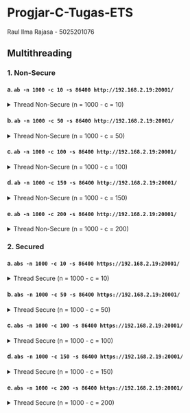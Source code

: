 # Progjar-C-Tugas-ETS
Raul Ilma Rajasa - 5025201076
## Multithreading
### 1. Non-Secure
#### a. ```ab -n 1000 -c 10 -s 86400 http://192.168.2.19:20001/```
<details>
  <summary>
      Thread Non-Secure (n = 1000 - c = 10)
  </summary>
This is ApacheBench, Version 2.3 <$Revision: 1879490 $>
Copyright 1996 Adam Twiss, Zeus Technology Ltd, http://www.zeustech.net/
Licensed to The Apache Software Foundation, http://www.apache.org/

Benchmarking 192.168.2.19 (be patient)
Completed 100 requests
Completed 200 requests
Completed 300 requests
Completed 400 requests
Completed 500 requests
Completed 600 requests
Completed 700 requests
Completed 800 requests
Completed 900 requests
Completed 1000 requests
Finished 1000 requests


Server Software:        myserver/1.0
Server Hostname:        192.168.2.19
Server Port:            20001

Document Path:          /
Document Length:        35 bytes

Concurrency Level:      10
Time taken for tests:   234.082 seconds
Complete requests:      1000
Failed requests:        0
Total transferred:      147000 bytes
HTML transferred:       35000 bytes
Requests per second:    4.27 [#/sec] (mean)
Time per request:       2340.821 [ms] (mean)
Time per request:       234.082 [ms] (mean, across all concurrent requests)
Transfer rate:          0.61 [Kbytes/sec] received

Connection Times (ms)
              min  mean[+/-sd] median   max
Connect:        0    1   0.4      1       1
Processing:     9 2210 3462.3   1574   35608
Waiting:        3 2179 3453.5   1556   35578
Total:         10 2211 3462.3   1575   35608

Percentage of the requests served within a certain time (ms)
  50%   1575
  66%   2232
  75%   2674
  80%   2977
  90%   3963
  95%   5130
  98%   9658
  99%  17420
 100%  35608 (longest request)
</details>

#### b. ```ab -n 1000 -c 50 -s 86400 http://192.168.2.19:20001/```
<details>
  <summary>
      Thread Non-Secure (n = 1000 - c = 50)
  </summary>
This is ApacheBench, Version 2.3 <$Revision: 1879490 $>
Copyright 1996 Adam Twiss, Zeus Technology Ltd, http://www.zeustech.net/
Licensed to The Apache Software Foundation, http://www.apache.org/

Benchmarking 192.168.2.19 (be patient)
Completed 100 requests
Completed 200 requests
Completed 300 requests
Completed 400 requests
Completed 500 requests
Completed 600 requests
Completed 700 requests
Completed 800 requests
Completed 900 requests
Completed 1000 requests
Finished 1000 requests


Server Software:        myserver/1.0
Server Hostname:        192.168.2.19
Server Port:            20001

Document Path:          /
Document Length:        35 bytes

Concurrency Level:      50
Time taken for tests:   555.743 seconds
Complete requests:      1000
Failed requests:        89
   (Connect: 0, Receive: 0, Length: 89, Exceptions: 0)
Total transferred:      133917 bytes
HTML transferred:       31885 bytes
Requests per second:    1.80 [#/sec] (mean)
Time per request:       27787.132 [ms] (mean)
Time per request:       555.743 [ms] (mean, across all concurrent requests)
Transfer rate:          0.24 [Kbytes/sec] received

Connection Times (ms)
              min  mean[+/-sd] median   max
Connect:        0    1   0.4      1       1
Processing:  1346 25146 47433.9   6163  257282
Waiting:        0 11001 16290.7   5201   96017
Total:       1347 25147 47433.9   6163  257283

Percentage of the requests served within a certain time (ms)
  50%   6163
  66%   9921
  75%  18424
  80%  21940
  90%  69797
  95%  131707
  98%  257256
  99%  257268
 100%  257283 (longest request)
</details>

#### c. ```ab -n 1000 -c 100 -s 86400 http://192.168.2.19:20001/```
<details>
  <summary>
      Thread Non-Secure (n = 1000 - c = 100)
  </summary>
This is ApacheBench, Version 2.3 <$Revision: 1879490 $>
Copyright 1996 Adam Twiss, Zeus Technology Ltd, http://www.zeustech.net/
Licensed to The Apache Software Foundation, http://www.apache.org/

Benchmarking 192.168.2.19 (be patient)
Completed 100 requests
Completed 200 requests
Completed 300 requests
Completed 400 requests
Completed 500 requests
Completed 600 requests
Completed 700 requests
Completed 800 requests
Completed 900 requests
Completed 1000 requests
Finished 1000 requests


Server Software:        myserver/1.0
Server Hostname:        192.168.2.19
Server Port:            20001

Document Path:          /
Document Length:        35 bytes

Concurrency Level:      100
Time taken for tests:   618.782 seconds
Complete requests:      1000
Failed requests:        312
   (Connect: 0, Receive: 0, Length: 312, Exceptions: 0)
Total transferred:      101136 bytes
HTML transferred:       24080 bytes
Requests per second:    1.62 [#/sec] (mean)
Time per request:       61878.232 [ms] (mean)
Time per request:       618.782 [ms] (mean, across all concurrent requests)
Transfer rate:          0.16 [Kbytes/sec] received

Connection Times (ms)
              min  mean[+/-sd] median   max
Connect:        0    1   0.5      1       2
Processing:  1309 55453 58130.2  21785  240656
Waiting:        0 13485 20205.9   6578  183301
Total:       1310 55454 58130.2  21785  240656

Percentage of the requests served within a certain time (ms)
  50%  21785
  66%  72260
  75%  115786
  80%  131011
  90%  133111
  95%  133126
  98%  179201
  99%  240639
 100%  240656 (longest request)
</details>

#### d. ```ab -n 1000 -c 150 -s 86400 http://192.168.2.19:20001/```
<details>
  <summary>
      Thread Non-Secure (n = 1000 - c = 150)
  </summary>
This is ApacheBench, Version 2.3 <$Revision: 1879490 $>
Copyright 1996 Adam Twiss, Zeus Technology Ltd, http://www.zeustech.net/
Licensed to The Apache Software Foundation, http://www.apache.org/

Benchmarking 192.168.2.19 (be patient)
Completed 100 requests
Completed 200 requests
Completed 300 requests
Completed 400 requests
Completed 500 requests
Completed 600 requests
Completed 700 requests
Completed 800 requests
Completed 900 requests
Completed 1000 requests
Finished 1000 requests


Server Software:        myserver/1.0
Server Hostname:        192.168.2.19
Server Port:            20001

Document Path:          /
Document Length:        35 bytes

Concurrency Level:      150
Time taken for tests:   601.931 seconds
Complete requests:      1000
Failed requests:        485
   (Connect: 0, Receive: 0, Length: 485, Exceptions: 0)
Total transferred:      75705 bytes
HTML transferred:       18025 bytes
Requests per second:    1.66 [#/sec] (mean)
Time per request:       90289.580 [ms] (mean)
Time per request:       601.931 [ms] (mean, across all concurrent requests)
Transfer rate:          0.12 [Kbytes/sec] received

Connection Times (ms)
              min  mean[+/-sd] median   max
Connect:        0    0   0.5      1       2
Processing:  2381 76410 58348.1  78987  228967
Waiting:        0 12304 22143.2   4486  125220
Total:       2381 76410 58348.0  78987  228967
ERROR: The median and mean for the initial connection time are more than twice the standard
       deviation apart. These results are NOT reliable.

Percentage of the requests served within a certain time (ms)
  50%  78987
  66%  130091
  75%  132590
  80%  133098
  90%  133125
  95%  143314
  98%  143368
  99%  179201
 100%  228967 (longest request)
</details>

#### e. ```ab -n 1000 -c 200 -s 86400 http://192.168.2.19:20001/```
<details>
  <summary>
      Thread Non-Secure (n = 1000 - c = 200)
  </summary>
This is ApacheBench, Version 2.3 <$Revision: 1879490 $>
Copyright 1996 Adam Twiss, Zeus Technology Ltd, http://www.zeustech.net/
Licensed to The Apache Software Foundation, http://www.apache.org/

Benchmarking 192.168.2.19 (be patient)
Completed 100 requests
Completed 200 requests
Completed 300 requests
Completed 400 requests
Completed 500 requests
Completed 600 requests
Completed 700 requests
Completed 800 requests
Completed 900 requests
Completed 1000 requests
Finished 1000 requests


Server Software:        myserver/1.0
Server Hostname:        192.168.2.19
Server Port:            20001

Document Path:          /
Document Length:        35 bytes

Concurrency Level:      200
Time taken for tests:   382.448 seconds
Complete requests:      1000
Failed requests:        342
   (Connect: 0, Receive: 0, Length: 342, Exceptions: 0)
Total transferred:      96726 bytes
HTML transferred:       23030 bytes
Requests per second:    2.61 [#/sec] (mean)
Time per request:       76489.550 [ms] (mean)
Time per request:       382.448 [ms] (mean, across all concurrent requests)
Transfer rate:          0.25 [Kbytes/sec] received

Connection Times (ms)
              min  mean[+/-sd] median   max
Connect:        0    0   0.4      1       1
Processing:  1218 55720 56369.5  20281  179168
Waiting:        0 11587 20044.8   3609  122976
Total:       1219 55720 56369.4  20282  179169
ERROR: The median and mean for the initial connection time are more than twice the standard
       deviation apart. These results are NOT reliable.

Percentage of the requests served within a certain time (ms)
  50%  20282
  66%  112644
  75%  120127
  80%  130441
  90%  131332
  95%  133084
  98%  145766
  99%  179149
 100%  179169 (longest request)
 </details>

### 2. Secured
#### a. ```abs -n 1000 -c 10 -s 86400 https://192.168.2.19:20001/```
<details>
  <summary>
      Thread Secure (n = 1000 - c = 10)
  </summary>
This is ApacheBench, Version 2.3 <$Revision: 1879490 $>
Copyright 1996 Adam Twiss, Zeus Technology Ltd, http://www.zeustech.net/
Licensed to The Apache Software Foundation, http://www.apache.org/

Benchmarking 192.168.2.19 (be patient)
Completed 100 requests
Completed 200 requests
Completed 300 requests
Completed 400 requests
Completed 500 requests
SSL handshake failed (5).
Completed 600 requests
Completed 700 requests
Completed 800 requests
SSL handshake failed (5).
Completed 900 requests
Completed 1000 requests
Finished 1000 requests


Server Software:        myserver/1.0
Server Hostname:        192.168.2.19
Server Port:            20001
SSL/TLS Protocol:       TLSv1.2,ECDHE-RSA-AES256-GCM-SHA384,2048,256
Server Temp Key:        X25519 253 bits

Document Path:          /
Document Length:        35 bytes

Concurrency Level:      10
Time taken for tests:   404.864 seconds
Complete requests:      1000
Failed requests:        2
   (Connect: 0, Receive: 0, Length: 2, Exceptions: 0)
Total transferred:      146706 bytes
HTML transferred:       34930 bytes
Requests per second:    2.47 [#/sec] (mean)
Time per request:       4048.636 [ms] (mean)
Time per request:       404.864 [ms] (mean, across all concurrent requests)
Transfer rate:          0.35 [Kbytes/sec] received

Connection Times (ms)
              min  mean[+/-sd] median   max
Connect:        0 2460 6119.3   1181   66398
Processing:     6 1398 5942.4   1037  133521
Waiting:        2 1093 724.8    994    3408
Total:         15 3858 8556.4   2445  133521

Percentage of the requests served within a certain time (ms)
  50%   2445
  66%   3347
  75%   3835
  80%   4280
  90%   5983
  95%   9541
  98%  18543
  99%  35491
 100%  133521 (longest request)
 </details>

#### b. ```abs -n 1000 -c 50 -s 86400 https://192.168.2.19:20001/```
<details>
  <summary>
      Thread Secure (n = 1000 - c = 50)
  </summary>
This is ApacheBench, Version 2.3 <$Revision: 1879490 $>
Copyright 1996 Adam Twiss, Zeus Technology Ltd, http://www.zeustech.net/
Licensed to The Apache Software Foundation, http://www.apache.org/

Benchmarking 192.168.2.19 (be patient)
Completed 100 requests
SSL handshake failed (5).
SSL handshake failed (5).
SSL handshake failed (5).
SSL handshake failed (5).
SSL handshake failed (5).
SSL handshake failed (5).
SSL handshake failed (5).
SSL handshake failed (5).
SSL handshake failed (5).
SSL handshake failed (5).
Completed 200 requests
SSL handshake failed (5).
SSL handshake failed (5).
SSL handshake failed (5).
SSL handshake failed (5).
SSL handshake failed (5).
SSL handshake failed (5).
SSL handshake failed (5).
SSL handshake failed (5).
SSL handshake failed (5).
SSL handshake failed (5).
SSL handshake failed (5).
SSL handshake failed (5).
SSL handshake failed (5).
SSL handshake failed (5).
SSL handshake failed (5).
SSL handshake failed (5).
SSL handshake failed (5).
Completed 300 requests
SSL handshake failed (5).
SSL handshake failed (5).
SSL handshake failed (5).
SSL handshake failed (5).
SSL handshake failed (5).
SSL handshake failed (5).
SSL handshake failed (5).
SSL handshake failed (5).
SSL handshake failed (5).
SSL handshake failed (5).
SSL handshake failed (5).
SSL handshake failed (5).
SSL handshake failed (5).
SSL handshake failed (5).
SSL handshake failed (5).
SSL handshake failed (5).
SSL handshake failed (5).
SSL handshake failed (5).
SSL handshake failed (5).
SSL handshake failed (5).
SSL handshake failed (5).
SSL handshake failed (5).
SSL handshake failed (5).
SSL handshake failed (5).
Completed 400 requests
SSL handshake failed (5).
SSL handshake failed (5).
SSL handshake failed (5).
SSL handshake failed (5).
SSL handshake failed (5).
SSL handshake failed (5).
SSL handshake failed (5).
SSL handshake failed (5).
SSL handshake failed (5).
SSL handshake failed (5).
SSL handshake failed (5).
SSL handshake failed (5).
SSL handshake failed (5).
SSL handshake failed (5).
SSL handshake failed (5).
Completed 500 requests
SSL handshake failed (5).
SSL handshake failed (5).
SSL handshake failed (5).
SSL handshake failed (5).
SSL handshake failed (5).
SSL handshake failed (5).
SSL handshake failed (5).
SSL handshake failed (5).
SSL handshake failed (5).
SSL handshake failed (5).
SSL handshake failed (5).
SSL handshake failed (5).
SSL handshake failed (5).
SSL handshake failed (5).
SSL handshake failed (5).
SSL handshake failed (5).
SSL handshake failed (5).
SSL handshake failed (5).
SSL handshake failed (5).
Completed 600 requests
SSL handshake failed (5).
SSL handshake failed (5).
SSL handshake failed (5).
SSL handshake failed (5).
SSL handshake failed (5).
SSL handshake failed (5).
SSL handshake failed (5).
SSL handshake failed (5).
SSL handshake failed (5).
SSL handshake failed (5).
SSL handshake failed (5).
SSL handshake failed (5).
SSL handshake failed (5).
SSL handshake failed (5).
SSL handshake failed (5).
SSL handshake failed (5).
SSL handshake failed (5).
SSL handshake failed (5).
SSL handshake failed (5).
SSL handshake failed (5).
SSL handshake failed (5).
SSL handshake failed (5).
Completed 700 requests
SSL handshake failed (5).
SSL handshake failed (5).
SSL handshake failed (5).
SSL handshake failed (5).
SSL handshake failed (5).
SSL handshake failed (5).
SSL handshake failed (5).
SSL handshake failed (5).
SSL handshake failed (5).
SSL handshake failed (5).
SSL handshake failed (5).
SSL handshake failed (5).
SSL handshake failed (5).
SSL handshake failed (5).
SSL handshake failed (5).
SSL handshake failed (5).
SSL handshake failed (5).
SSL handshake failed (5).
SSL handshake failed (5).
SSL handshake failed (5).
SSL handshake failed (5).
SSL handshake failed (5).
SSL handshake failed (5).
SSL handshake failed (5).
Completed 800 requests
SSL handshake failed (5).
SSL handshake failed (5).
SSL handshake failed (5).
SSL handshake failed (5).
SSL handshake failed (5).
SSL handshake failed (5).
SSL handshake failed (5).
SSL handshake failed (5).
SSL handshake failed (5).
SSL handshake failed (5).
SSL handshake failed (5).
SSL handshake failed (5).
SSL handshake failed (5).
SSL handshake failed (5).
SSL handshake failed (5).
SSL handshake failed (5).
SSL handshake failed (5).
SSL handshake failed (5).
SSL handshake failed (5).
SSL handshake failed (5).
SSL handshake failed (5).
SSL handshake failed (5).
Completed 900 requests
SSL handshake failed (5).
SSL handshake failed (5).
SSL handshake failed (5).
SSL handshake failed (5).
SSL handshake failed (5).
SSL handshake failed (5).
SSL handshake failed (5).
SSL handshake failed (5).
SSL handshake failed (5).
SSL handshake failed (5).
SSL handshake failed (5).
SSL handshake failed (5).
SSL handshake failed (5).
SSL handshake failed (5).
SSL handshake failed (5).
SSL handshake failed (5).
SSL handshake failed (5).
SSL handshake failed (5).
SSL handshake failed (5).
SSL handshake failed (5).
SSL handshake failed (5).
SSL handshake failed (5).
SSL handshake failed (5).
SSL handshake failed (5).
SSL handshake failed (5).
SSL handshake failed (5).
SSL handshake failed (5).
SSL handshake failed (5).
Completed 1000 requests
Finished 1000 requests


Server Software:        myserver/1.0
Server Hostname:        192.168.2.19
Server Port:            20001
SSL/TLS Protocol:       TLSv1.2,ECDHE-RSA-AES256-GCM-SHA384,2048,256
Server Temp Key:        X25519 253 bits

Document Path:          /
Document Length:        35 bytes

Concurrency Level:      50
Time taken for tests:   817.440 seconds
Complete requests:      1000
Failed requests:        181
   (Connect: 0, Receive: 0, Length: 181, Exceptions: 0)
Total transferred:      120393 bytes
HTML transferred:       28665 bytes
Requests per second:    1.22 [#/sec] (mean)
Time per request:       40871.975 [ms] (mean)
Time per request:       817.440 [ms] (mean, across all concurrent requests)
Transfer rate:          0.14 [Kbytes/sec] received

Connection Times (ms)
              min  mean[+/-sd] median   max
Connect:        0 10473 17239.4   3529  121546
Processing:   516 28024 55688.3   2691  221079
Waiting:        0 2350 968.3   2328    5571
Total:       1431 38497 53494.9   9459  221079

Percentage of the requests served within a certain time (ms)
  50%   9459
  66%  21288
  75%  38679
  80%  71141
  90%  133105
  95%  133889
  98%  215785
  99%  220977
 100%  221079 (longest request)
</details>

#### c. ```abs -n 1000 -c 100 -s 86400 https://192.168.2.19:20001/```
<details>
  <summary>
      Thread Secure (n = 1000 - c = 100)
  </summary>
This is ApacheBench, Version 2.3 <$Revision: 1879490 $>
Copyright 1996 Adam Twiss, Zeus Technology Ltd, http://www.zeustech.net/
Licensed to The Apache Software Foundation, http://www.apache.org/

Benchmarking 192.168.2.19 (be patient)
SSL handshake failed (5).
SSL handshake failed (5).
SSL handshake failed (5).
SSL handshake failed (5).
SSL handshake failed (5).
SSL handshake failed (5).
Completed 100 requests
SSL handshake failed (5).
SSL handshake failed (5).
SSL handshake failed (5).
SSL handshake failed (5).
SSL handshake failed (5).
SSL handshake failed (5).
SSL handshake failed (5).
SSL handshake failed (5).
SSL handshake failed (5).
SSL handshake failed (5).
SSL handshake failed (5).
SSL handshake failed (5).
SSL handshake failed (5).
SSL handshake failed (5).
SSL handshake failed (5).
SSL handshake failed (5).
SSL handshake failed (5).
SSL handshake failed (5).
SSL handshake failed (5).
SSL handshake failed (5).
SSL handshake failed (5).
SSL handshake failed (5).
SSL handshake failed (5).
SSL handshake failed (5).
SSL handshake failed (5).
SSL handshake failed (5).
SSL handshake failed (5).
SSL handshake failed (5).
SSL handshake failed (5).
SSL handshake failed (5).
SSL handshake failed (5).
SSL handshake failed (5).
SSL handshake failed (5).
SSL handshake failed (5).
SSL handshake failed (5).
SSL handshake failed (5).
SSL handshake failed (5).
SSL handshake failed (5).
SSL handshake failed (5).
SSL handshake failed (5).
SSL handshake failed (5).
SSL handshake failed (5).
SSL handshake failed (5).
SSL handshake failed (5).
SSL handshake failed (5).
SSL handshake failed (5).
SSL handshake failed (5).
SSL handshake failed (5).
SSL handshake failed (5).
SSL handshake failed (5).
SSL handshake failed (5).
SSL handshake failed (5).
SSL handshake failed (5).
SSL handshake failed (5).
SSL handshake failed (5).
SSL handshake failed (5).
SSL handshake failed (5).
SSL handshake failed (5).
SSL handshake failed (5).
SSL handshake failed (5).
SSL handshake failed (5).
SSL handshake failed (5).
SSL handshake failed (5).
SSL handshake failed (5).
SSL handshake failed (5).
SSL handshake failed (5).
SSL handshake failed (5).
SSL handshake failed (5).
SSL handshake failed (5).
SSL handshake failed (5).
SSL handshake failed (5).
SSL handshake failed (5).
SSL handshake failed (5).
Completed 200 requests
SSL handshake failed (5).
SSL handshake failed (5).
SSL handshake failed (5).
SSL handshake failed (5).
SSL handshake failed (5).
SSL handshake failed (5).
SSL handshake failed (5).
SSL handshake failed (5).
SSL handshake failed (5).
SSL handshake failed (5).
SSL handshake failed (5).
SSL handshake failed (5).
SSL handshake failed (5).
SSL handshake failed (5).
SSL handshake failed (5).
SSL handshake failed (5).
SSL handshake failed (5).
SSL handshake failed (5).
SSL handshake failed (5).
SSL handshake failed (5).
SSL handshake failed (5).
SSL handshake failed (5).
SSL handshake failed (5).
SSL handshake failed (5).
SSL handshake failed (5).
SSL handshake failed (5).
SSL handshake failed (5).
SSL handshake failed (5).
SSL handshake failed (5).
SSL handshake failed (5).
SSL handshake failed (5).
SSL handshake failed (5).
SSL handshake failed (5).
SSL handshake failed (5).
SSL handshake failed (5).
SSL handshake failed (5).
SSL handshake failed (5).
SSL handshake failed (5).
Completed 300 requests
SSL handshake failed (5).
SSL handshake failed (5).
SSL handshake failed (5).
SSL handshake failed (5).
SSL handshake failed (5).
SSL handshake failed (5).
SSL handshake failed (5).
SSL handshake failed (5).
SSL handshake failed (5).
SSL handshake failed (5).
SSL handshake failed (5).
SSL handshake failed (5).
SSL handshake failed (5).
SSL handshake failed (5).
SSL handshake failed (5).
SSL handshake failed (5).
SSL handshake failed (5).
SSL handshake failed (5).
SSL handshake failed (5).
SSL handshake failed (5).
SSL handshake failed (5).
SSL handshake failed (5).
SSL handshake failed (5).
SSL handshake failed (5).
SSL handshake failed (5).
SSL handshake failed (5).
SSL handshake failed (5).
SSL handshake failed (5).
SSL handshake failed (5).
SSL handshake failed (5).
SSL handshake failed (5).
SSL handshake failed (5).
SSL handshake failed (5).
SSL handshake failed (5).
SSL handshake failed (5).
SSL handshake failed (5).
SSL handshake failed (5).
SSL handshake failed (5).
SSL handshake failed (5).
SSL handshake failed (5).
SSL handshake failed (5).
SSL handshake failed (5).
SSL handshake failed (5).
SSL handshake failed (5).
SSL handshake failed (5).
SSL handshake failed (5).
SSL handshake failed (5).
SSL handshake failed (5).
SSL handshake failed (5).
Completed 400 requests
SSL handshake failed (5).
SSL handshake failed (5).
SSL handshake failed (5).
SSL handshake failed (5).
SSL handshake failed (5).
SSL handshake failed (5).
SSL handshake failed (5).
SSL handshake failed (5).
SSL handshake failed (5).
SSL handshake failed (5).
SSL handshake failed (5).
SSL handshake failed (5).
SSL handshake failed (5).
SSL handshake failed (5).
SSL handshake failed (5).
SSL handshake failed (5).
SSL handshake failed (5).
SSL handshake failed (5).
SSL handshake failed (5).
SSL handshake failed (5).
SSL handshake failed (5).
SSL handshake failed (5).
SSL handshake failed (5).
SSL handshake failed (5).
SSL handshake failed (5).
SSL handshake failed (5).
SSL handshake failed (5).
SSL handshake failed (5).
SSL handshake failed (5).
SSL handshake failed (5).
SSL handshake failed (5).
SSL handshake failed (5).
SSL handshake failed (5).
SSL handshake failed (5).
SSL handshake failed (5).
SSL handshake failed (5).
SSL handshake failed (5).
SSL handshake failed (5).
SSL handshake failed (5).
SSL handshake failed (5).
SSL handshake failed (5).
SSL handshake failed (5).
SSL handshake failed (5).
Completed 500 requests
SSL handshake failed (5).
SSL handshake failed (5).
SSL handshake failed (5).
SSL handshake failed (5).
SSL handshake failed (5).
SSL handshake failed (5).
SSL handshake failed (5).
SSL handshake failed (5).
SSL handshake failed (5).
SSL handshake failed (5).
SSL handshake failed (5).
SSL handshake failed (5).
SSL handshake failed (5).
SSL handshake failed (5).
SSL handshake failed (5).
SSL handshake failed (5).
SSL handshake failed (5).
SSL handshake failed (5).
SSL handshake failed (5).
SSL handshake failed (5).
SSL handshake failed (5).
SSL handshake failed (5).
SSL handshake failed (5).
SSL handshake failed (5).
SSL handshake failed (5).
SSL handshake failed (5).
SSL handshake failed (5).
SSL handshake failed (5).
SSL handshake failed (5).
SSL handshake failed (5).
SSL handshake failed (5).
SSL handshake failed (5).
SSL handshake failed (5).
SSL handshake failed (5).
SSL handshake failed (5).
SSL handshake failed (5).
SSL handshake failed (5).
SSL handshake failed (5).
SSL handshake failed (5).
SSL handshake failed (5).
SSL handshake failed (5).
SSL handshake failed (5).
SSL handshake failed (5).
SSL handshake failed (5).
SSL handshake failed (5).
SSL handshake failed (5).
SSL handshake failed (5).
SSL handshake failed (5).
SSL handshake failed (5).
Completed 600 requests
SSL handshake failed (5).
SSL handshake failed (5).
SSL handshake failed (5).
SSL handshake failed (5).
SSL handshake failed (5).
SSL handshake failed (5).
SSL handshake failed (5).
SSL handshake failed (5).
SSL handshake failed (5).
SSL handshake failed (5).
SSL handshake failed (5).
SSL handshake failed (5).
SSL handshake failed (5).
SSL handshake failed (5).
SSL handshake failed (5).
SSL handshake failed (5).
SSL handshake failed (5).
SSL handshake failed (5).
SSL handshake failed (5).
SSL handshake failed (5).
SSL handshake failed (5).
SSL handshake failed (5).
SSL handshake failed (5).
SSL handshake failed (5).
SSL handshake failed (5).
SSL handshake failed (5).
SSL handshake failed (5).
SSL handshake failed (5).
SSL handshake failed (5).
SSL handshake failed (5).
SSL handshake failed (5).
SSL handshake failed (5).
SSL handshake failed (5).
SSL handshake failed (5).
SSL handshake failed (5).
SSL handshake failed (5).
SSL handshake failed (5).
SSL handshake failed (5).
SSL handshake failed (5).
SSL handshake failed (5).
SSL handshake failed (5).
Completed 700 requests
SSL handshake failed (5).
SSL handshake failed (5).
SSL handshake failed (5).
SSL handshake failed (5).
SSL handshake failed (5).
SSL handshake failed (5).
SSL handshake failed (5).
SSL handshake failed (5).
SSL handshake failed (5).
SSL handshake failed (5).
SSL handshake failed (5).
SSL handshake failed (5).
SSL handshake failed (5).
SSL handshake failed (5).
SSL handshake failed (5).
SSL handshake failed (5).
SSL handshake failed (5).
SSL handshake failed (5).
SSL handshake failed (5).
SSL handshake failed (5).
SSL handshake failed (5).
SSL handshake failed (5).
SSL handshake failed (5).
SSL handshake failed (5).
SSL handshake failed (5).
SSL handshake failed (5).
SSL handshake failed (5).
SSL handshake failed (5).
SSL handshake failed (5).
SSL handshake failed (5).
SSL handshake failed (5).
SSL handshake failed (5).
SSL handshake failed (5).
SSL handshake failed (5).
SSL handshake failed (5).
SSL handshake failed (5).
SSL handshake failed (5).
SSL handshake failed (5).
SSL handshake failed (5).
SSL handshake failed (5).
SSL handshake failed (5).
SSL handshake failed (5).
SSL handshake failed (5).
SSL handshake failed (5).
SSL handshake failed (5).
SSL handshake failed (5).
SSL handshake failed (5).
SSL handshake failed (5).
SSL handshake failed (5).
SSL handshake failed (5).
SSL handshake failed (5).
SSL handshake failed (5).
SSL handshake failed (5).
SSL handshake failed (5).
SSL handshake failed (5).
SSL handshake failed (5).
SSL handshake failed (5).
SSL handshake failed (5).
SSL handshake failed (5).
SSL handshake failed (5).
SSL handshake failed (5).
SSL handshake failed (5).
Completed 800 requests
SSL handshake failed (5).
SSL handshake failed (5).
SSL handshake failed (5).
SSL handshake failed (5).
SSL handshake failed (5).
SSL handshake failed (5).
SSL handshake failed (5).
SSL handshake failed (5).
SSL handshake failed (5).
SSL handshake failed (5).
SSL handshake failed (5).
SSL handshake failed (5).
SSL handshake failed (5).
SSL handshake failed (5).
SSL handshake failed (5).
SSL handshake failed (5).
SSL handshake failed (5).
SSL handshake failed (5).
SSL handshake failed (5).
SSL handshake failed (5).
SSL handshake failed (5).
SSL handshake failed (5).
SSL handshake failed (5).
SSL handshake failed (5).
SSL handshake failed (5).
SSL handshake failed (5).
SSL handshake failed (5).
SSL handshake failed (5).
SSL handshake failed (5).
SSL handshake failed (5).
SSL handshake failed (5).
SSL handshake failed (5).
SSL handshake failed (5).
SSL handshake failed (5).
SSL handshake failed (5).
SSL handshake failed (5).
SSL handshake failed (5).
SSL handshake failed (5).
SSL handshake failed (5).
SSL handshake failed (5).
SSL handshake failed (5).
Completed 900 requests
SSL handshake failed (5).
SSL handshake failed (5).
SSL handshake failed (5).
SSL handshake failed (5).
SSL handshake failed (5).
SSL handshake failed (5).
SSL handshake failed (5).
SSL handshake failed (5).
SSL handshake failed (5).
SSL handshake failed (5).
SSL handshake failed (5).
SSL handshake failed (5).
SSL handshake failed (5).
SSL handshake failed (5).
SSL handshake failed (5).
SSL handshake failed (5).
SSL handshake failed (5).
SSL handshake failed (5).
SSL handshake failed (5).
SSL handshake failed (5).
SSL handshake failed (5).
SSL handshake failed (5).
SSL handshake failed (5).
SSL handshake failed (5).
SSL handshake failed (5).
SSL handshake failed (5).
SSL handshake failed (5).
SSL handshake failed (5).
SSL handshake failed (5).
SSL handshake failed (5).
SSL handshake failed (5).
SSL handshake failed (5).
SSL handshake failed (5).
SSL handshake failed (5).
SSL handshake failed (5).
SSL handshake failed (5).
SSL handshake failed (5).
SSL handshake failed (5).
SSL handshake failed (5).
SSL handshake failed (5).
SSL handshake failed (5).
SSL handshake failed (5).
SSL handshake failed (5).
SSL handshake failed (5).
SSL handshake failed (5).
SSL handshake failed (5).
SSL handshake failed (5).
SSL handshake failed (5).
SSL handshake failed (5).
SSL handshake failed (5).
SSL handshake failed (5).
SSL handshake failed (5).
SSL handshake failed (5).
Completed 1000 requests
Finished 1000 requests


Server Software:        myserver/1.0
Server Hostname:        192.168.2.19
Server Port:            20001
SSL/TLS Protocol:       TLSv1.2,ECDHE-RSA-AES256-GCM-SHA384,2048,256
Server Temp Key:        X25519 253 bits

Document Path:          /
Document Length:        35 bytes

Concurrency Level:      100
Time taken for tests:   779.642 seconds
Complete requests:      1000
Failed requests:        455
   (Connect: 0, Receive: 0, Length: 455, Exceptions: 0)
Total transferred:      80115 bytes
HTML transferred:       19075 bytes
Requests per second:    1.28 [#/sec] (mean)
Time per request:       77964.221 [ms] (mean)
Time per request:       779.642 [ms] (mean, across all concurrent requests)
Transfer rate:          0.10 [Kbytes/sec] received

Connection Times (ms)
              min  mean[+/-sd] median   max
Connect:        0 8832 16501.7   2868  112768
Processing:   824 62673 65765.7   5223  279317
Waiting:        0 2543 1789.0   2950    7110
Total:       1719 71505 59612.8  56693  279317

Percentage of the requests served within a certain time (ms)
  50%  56693
  66%  131677
  75%  132936
  80%  133103
  90%  133124
  95%  133620
  98%  174035
  99%  174075
 100%  279317 (longest request)
</details>

#### d. ```abs -n 1000 -c 150 -s 86400 https://192.168.2.19:20001/```
<details>
  <summary>
      Thread Secure (n = 1000 - c = 150)
  </summary>
This is ApacheBench, Version 2.3 <$Revision: 1879490 $>
Copyright 1996 Adam Twiss, Zeus Technology Ltd, http://www.zeustech.net/
Licensed to The Apache Software Foundation, http://www.apache.org/

Benchmarking 192.168.2.19 (be patient)
SSL handshake failed (5).
SSL handshake failed (5).
SSL handshake failed (5).
SSL handshake failed (5).
SSL handshake failed (5).
SSL handshake failed (5).
SSL handshake failed (5).
SSL handshake failed (5).
SSL handshake failed (5).
SSL handshake failed (5).
SSL handshake failed (5).
SSL handshake failed (5).
SSL handshake failed (5).
SSL handshake failed (5).
SSL handshake failed (5).
SSL handshake failed (5).
SSL handshake failed (5).
SSL handshake failed (5).
SSL handshake failed (5).
SSL handshake failed (5).
SSL handshake failed (5).
SSL handshake failed (5).
SSL handshake failed (5).
Completed 100 requests
SSL handshake failed (5).
SSL handshake failed (5).
SSL handshake failed (5).
SSL handshake failed (5).
SSL handshake failed (5).
SSL handshake failed (5).
SSL handshake failed (5).
SSL handshake failed (5).
SSL handshake failed (5).
SSL handshake failed (5).
SSL handshake failed (5).
SSL handshake failed (5).
SSL handshake failed (5).
SSL handshake failed (5).
SSL handshake failed (5).
SSL handshake failed (5).
SSL handshake failed (5).
SSL handshake failed (5).
SSL handshake failed (5).
SSL handshake failed (5).
SSL handshake failed (5).
SSL handshake failed (5).
SSL handshake failed (5).
SSL handshake failed (5).
SSL handshake failed (5).
SSL handshake failed (5).
SSL handshake failed (5).
SSL handshake failed (5).
SSL handshake failed (5).
SSL handshake failed (5).
SSL handshake failed (5).
SSL handshake failed (5).
SSL handshake failed (5).
SSL handshake failed (5).
SSL handshake failed (5).
SSL handshake failed (5).
SSL handshake failed (5).
SSL handshake failed (5).
SSL handshake failed (5).
SSL handshake failed (5).
SSL handshake failed (5).
SSL handshake failed (5).
SSL handshake failed (5).
SSL handshake failed (5).
SSL handshake failed (5).
SSL handshake failed (5).
SSL handshake failed (5).
SSL handshake failed (5).
SSL handshake failed (5).
SSL handshake failed (5).
SSL handshake failed (5).
SSL handshake failed (5).
SSL handshake failed (5).
SSL handshake failed (5).
SSL handshake failed (5).
SSL handshake failed (5).
SSL handshake failed (5).
SSL handshake failed (5).
SSL handshake failed (5).
SSL handshake failed (5).
SSL handshake failed (5).
SSL handshake failed (5).
SSL handshake failed (5).
SSL handshake failed (5).
SSL handshake failed (5).
SSL handshake failed (5).
SSL handshake failed (5).
SSL handshake failed (5).
SSL handshake failed (5).
SSL handshake failed (5).
SSL handshake failed (5).
SSL handshake failed (5).
SSL handshake failed (5).
SSL handshake failed (5).
SSL handshake failed (5).
SSL handshake failed (5).
SSL handshake failed (5).
SSL handshake failed (5).
SSL handshake failed (5).
SSL handshake failed (5).
SSL handshake failed (5).
SSL handshake failed (5).
SSL handshake failed (5).
SSL handshake failed (5).
SSL handshake failed (5).
SSL handshake failed (5).
SSL handshake failed (5).
SSL handshake failed (5).
SSL handshake failed (5).
SSL handshake failed (5).
SSL handshake failed (5).
SSL handshake failed (5).
SSL handshake failed (5).
SSL handshake failed (5).
SSL handshake failed (5).
SSL handshake failed (5).
SSL handshake failed (5).
Completed 200 requests
SSL handshake failed (5).
SSL handshake failed (5).
SSL handshake failed (5).
SSL handshake failed (5).
SSL handshake failed (5).
SSL handshake failed (5).
SSL handshake failed (5).
SSL handshake failed (5).
SSL handshake failed (5).
SSL handshake failed (5).
SSL handshake failed (5).
SSL handshake failed (5).
SSL handshake failed (5).
SSL handshake failed (5).
SSL handshake failed (5).
SSL handshake failed (5).
SSL handshake failed (5).
SSL handshake failed (5).
SSL handshake failed (5).
SSL handshake failed (5).
SSL handshake failed (5).
SSL handshake failed (5).
SSL handshake failed (5).
SSL handshake failed (5).
SSL handshake failed (5).
SSL handshake failed (5).
SSL handshake failed (5).
SSL handshake failed (5).
SSL handshake failed (5).
Completed 300 requests
SSL handshake failed (5).
SSL handshake failed (5).
SSL handshake failed (5).
SSL handshake failed (5).
SSL handshake failed (5).
SSL handshake failed (5).
SSL handshake failed (5).
SSL handshake failed (5).
SSL handshake failed (5).
SSL handshake failed (5).
SSL handshake failed (5).
SSL handshake failed (5).
SSL handshake failed (5).
SSL handshake failed (5).
SSL handshake failed (5).
SSL handshake failed (5).
SSL handshake failed (5).
SSL handshake failed (5).
SSL handshake failed (5).
SSL handshake failed (5).
SSL handshake failed (5).
SSL handshake failed (5).
SSL handshake failed (5).
SSL handshake failed (5).
SSL handshake failed (5).
SSL handshake failed (5).
SSL handshake failed (5).
SSL handshake failed (5).
SSL handshake failed (5).
SSL handshake failed (5).
SSL handshake failed (5).
SSL handshake failed (5).
SSL handshake failed (5).
SSL handshake failed (5).
SSL handshake failed (5).
SSL handshake failed (5).
SSL handshake failed (5).
SSL handshake failed (5).
SSL handshake failed (5).
SSL handshake failed (5).
SSL handshake failed (5).
SSL handshake failed (5).
SSL handshake failed (5).
SSL handshake failed (5).
SSL handshake failed (5).
SSL handshake failed (5).
SSL handshake failed (5).
SSL handshake failed (5).
SSL handshake failed (5).
SSL handshake failed (5).
SSL handshake failed (5).
SSL handshake failed (5).
SSL handshake failed (5).
SSL handshake failed (5).
SSL handshake failed (5).
SSL handshake failed (5).
SSL handshake failed (5).
SSL handshake failed (5).
SSL handshake failed (5).
SSL handshake failed (5).
SSL handshake failed (5).
SSL handshake failed (5).
SSL handshake failed (5).
SSL handshake failed (5).
SSL handshake failed (5).
SSL handshake failed (5).
SSL handshake failed (5).
SSL handshake failed (5).
SSL handshake failed (5).
SSL handshake failed (5).
SSL handshake failed (5).
SSL handshake failed (5).
SSL handshake failed (5).
SSL handshake failed (5).
SSL handshake failed (5).
SSL handshake failed (5).
SSL handshake failed (5).
SSL handshake failed (5).
SSL handshake failed (5).
SSL handshake failed (5).
SSL handshake failed (5).
SSL handshake failed (5).
SSL handshake failed (5).
SSL handshake failed (5).
SSL handshake failed (5).
SSL handshake failed (5).
SSL handshake failed (5).
SSL handshake failed (5).
SSL handshake failed (5).
Completed 400 requests
SSL handshake failed (5).
SSL handshake failed (5).
SSL handshake failed (5).
SSL handshake failed (5).
SSL handshake failed (5).
SSL handshake failed (5).
SSL handshake failed (5).
SSL handshake failed (5).
SSL handshake failed (5).
SSL handshake failed (5).
SSL handshake failed (5).
SSL handshake failed (5).
SSL handshake failed (5).
SSL handshake failed (5).
SSL handshake failed (5).
SSL handshake failed (5).
SSL handshake failed (5).
SSL handshake failed (5).
SSL handshake failed (5).
SSL handshake failed (5).
SSL handshake failed (5).
SSL handshake failed (5).
SSL handshake failed (5).
SSL handshake failed (5).
SSL handshake failed (5).
SSL handshake failed (5).
SSL handshake failed (5).
SSL handshake failed (5).
SSL handshake failed (5).
SSL handshake failed (5).
SSL handshake failed (5).
SSL handshake failed (5).
SSL handshake failed (5).
SSL handshake failed (5).
SSL handshake failed (5).
SSL handshake failed (5).
SSL handshake failed (5).
SSL handshake failed (5).
SSL handshake failed (5).
SSL handshake failed (5).
SSL handshake failed (5).
SSL handshake failed (5).
SSL handshake failed (5).
SSL handshake failed (5).
SSL handshake failed (5).
Completed 500 requests
SSL handshake failed (5).
SSL handshake failed (5).
SSL handshake failed (5).
SSL handshake failed (5).
SSL handshake failed (5).
SSL handshake failed (5).
SSL handshake failed (5).
SSL handshake failed (5).
SSL handshake failed (5).
SSL handshake failed (5).
SSL handshake failed (5).
SSL handshake failed (5).
SSL handshake failed (5).
SSL handshake failed (5).
SSL handshake failed (5).
SSL handshake failed (5).
SSL handshake failed (5).
SSL handshake failed (5).
SSL handshake failed (5).
SSL handshake failed (5).
SSL handshake failed (5).
SSL handshake failed (5).
SSL handshake failed (5).
SSL handshake failed (5).
SSL handshake failed (5).
SSL handshake failed (5).
SSL handshake failed (5).
SSL handshake failed (5).
SSL handshake failed (5).
SSL handshake failed (5).
SSL handshake failed (5).
SSL handshake failed (5).
SSL handshake failed (5).
SSL handshake failed (5).
SSL handshake failed (5).
SSL handshake failed (5).
SSL handshake failed (5).
SSL handshake failed (5).
SSL handshake failed (5).
SSL handshake failed (5).
SSL handshake failed (5).
SSL handshake failed (5).
SSL handshake failed (5).
SSL handshake failed (5).
SSL handshake failed (5).
SSL handshake failed (5).
SSL handshake failed (5).
SSL handshake failed (5).
SSL handshake failed (5).
SSL handshake failed (5).
SSL handshake failed (5).
SSL handshake failed (5).
SSL handshake failed (5).
SSL handshake failed (5).
SSL handshake failed (5).
SSL handshake failed (5).
SSL handshake failed (5).
SSL handshake failed (5).
SSL handshake failed (5).
SSL handshake failed (5).
SSL handshake failed (5).
SSL handshake failed (5).
SSL handshake failed (5).
SSL handshake failed (5).
SSL handshake failed (5).
SSL handshake failed (5).
SSL handshake failed (5).
SSL handshake failed (5).
SSL handshake failed (5).
SSL handshake failed (5).
SSL handshake failed (5).
SSL handshake failed (5).
SSL handshake failed (5).
SSL handshake failed (5).
SSL handshake failed (5).
Completed 600 requests
SSL handshake failed (5).
SSL handshake failed (5).
SSL handshake failed (5).
SSL handshake failed (5).
SSL handshake failed (5).
SSL handshake failed (5).
SSL handshake failed (5).
SSL handshake failed (5).
SSL handshake failed (5).
SSL handshake failed (5).
SSL handshake failed (5).
SSL handshake failed (5).
SSL handshake failed (5).
SSL handshake failed (5).
SSL handshake failed (5).
SSL handshake failed (5).
SSL handshake failed (5).
SSL handshake failed (5).
SSL handshake failed (5).
SSL handshake failed (5).
SSL handshake failed (5).
SSL handshake failed (5).
SSL handshake failed (5).
SSL handshake failed (5).
SSL handshake failed (5).
SSL handshake failed (5).
SSL handshake failed (5).
SSL handshake failed (5).
SSL handshake failed (5).
SSL handshake failed (5).
SSL handshake failed (5).
SSL handshake failed (5).
SSL handshake failed (5).
SSL handshake failed (5).
SSL handshake failed (5).
SSL handshake failed (5).
SSL handshake failed (5).
SSL handshake failed (5).
SSL handshake failed (5).
SSL handshake failed (5).
SSL handshake failed (5).
SSL handshake failed (5).
SSL handshake failed (5).
SSL handshake failed (5).
SSL handshake failed (5).
SSL handshake failed (5).
SSL handshake failed (5).
SSL handshake failed (5).
SSL handshake failed (5).
SSL handshake failed (5).
SSL handshake failed (5).
SSL handshake failed (5).
SSL handshake failed (5).
SSL handshake failed (5).
SSL handshake failed (5).
SSL handshake failed (5).
SSL handshake failed (5).
SSL handshake failed (5).
SSL handshake failed (5).
SSL handshake failed (5).
SSL handshake failed (5).
SSL handshake failed (5).
Completed 700 requests
SSL handshake failed (5).
SSL handshake failed (5).
SSL handshake failed (5).
SSL handshake failed (5).
SSL handshake failed (5).
SSL handshake failed (5).
SSL handshake failed (5).
SSL handshake failed (5).
SSL handshake failed (5).
SSL handshake failed (5).
SSL handshake failed (5).
SSL handshake failed (5).
SSL handshake failed (5).
SSL handshake failed (5).
SSL handshake failed (5).
SSL handshake failed (5).
SSL handshake failed (5).
SSL handshake failed (5).
SSL handshake failed (5).
SSL handshake failed (5).
SSL handshake failed (5).
SSL handshake failed (5).
SSL handshake failed (5).
SSL handshake failed (5).
SSL handshake failed (5).
SSL handshake failed (5).
SSL handshake failed (5).
SSL handshake failed (5).
SSL handshake failed (5).
SSL handshake failed (5).
SSL handshake failed (5).
SSL handshake failed (5).
SSL handshake failed (5).
SSL handshake failed (5).
SSL handshake failed (5).
SSL handshake failed (5).
SSL handshake failed (5).
SSL handshake failed (5).
SSL handshake failed (5).
SSL handshake failed (5).
SSL handshake failed (5).
SSL handshake failed (5).
SSL handshake failed (5).
SSL handshake failed (5).
SSL handshake failed (5).
SSL handshake failed (5).
SSL handshake failed (5).
SSL handshake failed (5).
SSL handshake failed (5).
SSL handshake failed (5).
SSL handshake failed (5).
SSL handshake failed (5).
SSL handshake failed (5).
SSL handshake failed (5).
SSL handshake failed (5).
SSL handshake failed (5).
SSL handshake failed (5).
SSL handshake failed (5).
SSL handshake failed (5).
SSL handshake failed (5).
SSL handshake failed (5).
SSL handshake failed (5).
SSL handshake failed (5).
SSL handshake failed (5).
SSL handshake failed (5).
SSL handshake failed (5).
SSL handshake failed (5).
SSL handshake failed (5).
SSL handshake failed (5).
SSL handshake failed (5).
Completed 800 requests
SSL handshake failed (5).
SSL handshake failed (5).
SSL handshake failed (5).
SSL handshake failed (5).
SSL handshake failed (5).
SSL handshake failed (5).
SSL handshake failed (5).
SSL handshake failed (5).
SSL handshake failed (5).
SSL handshake failed (5).
SSL handshake failed (5).
SSL handshake failed (5).
SSL handshake failed (5).
SSL handshake failed (5).
SSL handshake failed (5).
SSL handshake failed (5).
SSL handshake failed (5).
SSL handshake failed (5).
SSL handshake failed (5).
SSL handshake failed (5).
SSL handshake failed (5).
SSL handshake failed (5).
SSL handshake failed (5).
SSL handshake failed (5).
SSL handshake failed (5).
SSL handshake failed (5).
SSL handshake failed (5).
SSL handshake failed (5).
SSL handshake failed (5).
SSL handshake failed (5).
SSL handshake failed (5).
SSL handshake failed (5).
SSL handshake failed (5).
SSL handshake failed (5).
SSL handshake failed (5).
SSL handshake failed (5).
SSL handshake failed (5).
SSL handshake failed (5).
SSL handshake failed (5).
SSL handshake failed (5).
SSL handshake failed (5).
SSL handshake failed (5).
SSL handshake failed (5).
SSL handshake failed (5).
SSL handshake failed (5).
SSL handshake failed (5).
SSL handshake failed (5).
SSL handshake failed (5).
SSL handshake failed (5).
SSL handshake failed (5).
SSL handshake failed (5).
SSL handshake failed (5).
SSL handshake failed (5).
SSL handshake failed (5).
SSL handshake failed (5).
SSL handshake failed (5).
SSL handshake failed (5).
Completed 900 requests
SSL handshake failed (5).
SSL handshake failed (5).
SSL handshake failed (5).
SSL handshake failed (5).
SSL handshake failed (5).
SSL handshake failed (5).
SSL handshake failed (5).
SSL handshake failed (5).
SSL handshake failed (5).
SSL handshake failed (5).
SSL handshake failed (5).
SSL handshake failed (5).
SSL handshake failed (5).
SSL handshake failed (5).
SSL handshake failed (5).
SSL handshake failed (5).
SSL handshake failed (5).
SSL handshake failed (5).
SSL handshake failed (5).
SSL handshake failed (5).
SSL handshake failed (5).
SSL handshake failed (5).
SSL handshake failed (5).
SSL handshake failed (5).
SSL handshake failed (5).
SSL handshake failed (5).
SSL handshake failed (5).
SSL handshake failed (5).
SSL handshake failed (5).
SSL handshake failed (5).
SSL handshake failed (5).
SSL handshake failed (5).
SSL handshake failed (5).
SSL handshake failed (5).
SSL handshake failed (5).
SSL handshake failed (5).
SSL handshake failed (5).
SSL handshake failed (5).
SSL handshake failed (5).
SSL handshake failed (5).
SSL handshake failed (5).
SSL handshake failed (5).
SSL handshake failed (5).
SSL handshake failed (5).
SSL handshake failed (5).
SSL handshake failed (5).
SSL handshake failed (5).
SSL handshake failed (5).
SSL handshake failed (5).
SSL handshake failed (5).
SSL handshake failed (5).
SSL handshake failed (5).
SSL handshake failed (5).
SSL handshake failed (5).
SSL handshake failed (5).
SSL handshake failed (5).
SSL handshake failed (5).
SSL handshake failed (5).
SSL handshake failed (5).
SSL handshake failed (5).
SSL handshake failed (5).
SSL handshake failed (5).
SSL handshake failed (5).
SSL handshake failed (5).
SSL handshake failed (5).
SSL handshake failed (5).
SSL handshake failed (5).
SSL handshake failed (5).
SSL handshake failed (5).
SSL handshake failed (5).
SSL handshake failed (5).
SSL handshake failed (5).
SSL handshake failed (5).
SSL handshake failed (5).
SSL handshake failed (5).
SSL handshake failed (5).
SSL handshake failed (5).
SSL handshake failed (5).
SSL handshake failed (5).
SSL handshake failed (5).
SSL handshake failed (5).
Completed 1000 requests
SSL handshake failed (5).
SSL handshake failed (5).
Finished 1000 requests


Server Software:        myserver/1.0
Server Hostname:        192.168.2.19
Server Port:            20001
SSL/TLS Protocol:       TLSv1.2,ECDHE-RSA-AES256-GCM-SHA384,2048,256
Server Temp Key:        X25519 253 bits

Document Path:          /
Document Length:        35 bytes

Concurrency Level:      150
Time taken for tests:   670.578 seconds
Complete requests:      1000
Failed requests:        630
   (Connect: 0, Receive: 0, Length: 630, Exceptions: 0)
Total transferred:      54684 bytes
HTML transferred:       13020 bytes
Requests per second:    1.49 [#/sec] (mean)
Time per request:       100586.665 [ms] (mean)
Time per request:       670.578 [ms] (mean, across all concurrent requests)
Transfer rate:          0.08 [Kbytes/sec] received

Connection Times (ms)
              min  mean[+/-sd] median   max
Connect:        0 6572 16653.4      0  120391
Processing:  1463 85685 63392.6 132520  220162
Waiting:        0 1992 2294.1      0    8210
Total:       3289 92257 56792.1 132520  220162

Percentage of the requests served within a certain time (ms)
  50%  132520
  66%  133111
  75%  133129
  80%  133159
  90%  134285
  95%  134344
  98%  174026
  99%  174078
 100%  220162 (longest request)
</details>

#### e. ```abs -n 1000 -c 200 -s 86400 https://192.168.2.19:20001/```
<details>
  <summary>
      Thread Secure (n = 1000 - c = 200)
  </summary>
This is ApacheBench, Version 2.3 <$Revision: 1879490 $>
Copyright 1996 Adam Twiss, Zeus Technology Ltd, http://www.zeustech.net/
Licensed to The Apache Software Foundation, http://www.apache.org/

Benchmarking 192.168.2.19 (be patient)
SSL handshake failed (5).
SSL handshake failed (5).
SSL handshake failed (5).
SSL handshake failed (5).
SSL handshake failed (5).
SSL handshake failed (5).
SSL handshake failed (5).
SSL handshake failed (5).
SSL handshake failed (5).
SSL handshake failed (5).
SSL handshake failed (5).
SSL handshake failed (5).
SSL handshake failed (5).
SSL handshake failed (5).
SSL handshake failed (5).
SSL handshake failed (5).
SSL handshake failed (5).
SSL handshake failed (5).
SSL handshake failed (5).
SSL handshake failed (5).
SSL handshake failed (5).
SSL handshake failed (5).
SSL handshake failed (5).
SSL handshake failed (5).
SSL handshake failed (5).
SSL handshake failed (5).
SSL handshake failed (5).
SSL handshake failed (5).
SSL handshake failed (5).
SSL handshake failed (5).
SSL handshake failed (5).
SSL handshake failed (5).
SSL handshake failed (5).
Completed 100 requests
SSL handshake failed (5).
SSL handshake failed (5).
SSL handshake failed (5).
SSL handshake failed (5).
SSL handshake failed (5).
SSL handshake failed (5).
SSL handshake failed (5).
SSL handshake failed (5).
SSL handshake failed (5).
SSL handshake failed (5).
SSL handshake failed (5).
SSL handshake failed (5).
SSL handshake failed (5).
SSL handshake failed (5).
SSL handshake failed (5).
SSL handshake failed (5).
SSL handshake failed (5).
SSL handshake failed (5).
SSL handshake failed (5).
SSL handshake failed (5).
SSL handshake failed (5).
SSL handshake failed (5).
SSL handshake failed (5).
SSL handshake failed (5).
SSL handshake failed (5).
SSL handshake failed (5).
SSL handshake failed (5).
SSL handshake failed (5).
SSL handshake failed (5).
SSL handshake failed (5).
SSL handshake failed (5).
SSL handshake failed (5).
SSL handshake failed (5).
SSL handshake failed (5).
SSL handshake failed (5).
SSL handshake failed (5).
SSL handshake failed (5).
SSL handshake failed (5).
SSL handshake failed (5).
SSL handshake failed (5).
SSL handshake failed (5).
SSL handshake failed (5).
SSL handshake failed (5).
SSL handshake failed (5).
SSL handshake failed (5).
SSL handshake failed (5).
SSL handshake failed (5).
SSL handshake failed (5).
SSL handshake failed (5).
SSL handshake failed (5).
SSL handshake failed (5).
SSL handshake failed (5).
SSL handshake failed (5).
SSL handshake failed (5).
SSL handshake failed (5).
SSL handshake failed (5).
SSL handshake failed (5).
SSL handshake failed (5).
SSL handshake failed (5).
SSL handshake failed (5).
SSL handshake failed (5).
SSL handshake failed (5).
SSL handshake failed (5).
SSL handshake failed (5).
SSL handshake failed (5).
SSL handshake failed (5).
SSL handshake failed (5).
SSL handshake failed (5).
SSL handshake failed (5).
SSL handshake failed (5).
SSL handshake failed (5).
SSL handshake failed (5).
SSL handshake failed (5).
SSL handshake failed (5).
SSL handshake failed (5).
SSL handshake failed (5).
SSL handshake failed (5).
SSL handshake failed (5).
SSL handshake failed (5).
SSL handshake failed (5).
SSL handshake failed (5).
SSL handshake failed (5).
SSL handshake failed (5).
SSL handshake failed (5).
SSL handshake failed (5).
SSL handshake failed (5).
SSL handshake failed (5).
SSL handshake failed (5).
SSL handshake failed (5).
SSL handshake failed (5).
SSL handshake failed (5).
SSL handshake failed (5).
SSL handshake failed (5).
SSL handshake failed (5).
SSL handshake failed (5).
SSL handshake failed (5).
SSL handshake failed (5).
SSL handshake failed (5).
SSL handshake failed (5).
SSL handshake failed (5).
Completed 200 requests
SSL handshake failed (5).
SSL handshake failed (5).
SSL handshake failed (5).
SSL handshake failed (5).
SSL handshake failed (5).
SSL handshake failed (5).
SSL handshake failed (5).
SSL handshake failed (5).
SSL handshake failed (5).
SSL handshake failed (5).
SSL handshake failed (5).
SSL handshake failed (5).
SSL handshake failed (5).
SSL handshake failed (5).
SSL handshake failed (5).
SSL handshake failed (5).
SSL handshake failed (5).
SSL handshake failed (5).
SSL handshake failed (5).
SSL handshake failed (5).
SSL handshake failed (5).
SSL handshake failed (5).
SSL handshake failed (5).
SSL handshake failed (5).
SSL handshake failed (5).
SSL handshake failed (5).
SSL handshake failed (5).
SSL handshake failed (5).
SSL handshake failed (5).
SSL handshake failed (5).
SSL handshake failed (5).
SSL handshake failed (5).
SSL handshake failed (5).
SSL handshake failed (5).
SSL handshake failed (5).
SSL handshake failed (5).
SSL handshake failed (5).
SSL handshake failed (5).
SSL handshake failed (5).
SSL handshake failed (5).
SSL handshake failed (5).
SSL handshake failed (5).
SSL handshake failed (5).
SSL handshake failed (5).
SSL handshake failed (5).
Completed 300 requests
SSL handshake failed (5).
SSL handshake failed (5).
SSL handshake failed (5).
SSL handshake failed (5).
SSL handshake failed (5).
SSL handshake failed (5).
SSL handshake failed (5).
SSL handshake failed (5).
SSL handshake failed (5).
SSL handshake failed (5).
SSL handshake failed (5).
SSL handshake failed (5).
SSL handshake failed (5).
SSL handshake failed (5).
SSL handshake failed (5).
SSL handshake failed (5).
SSL handshake failed (5).
SSL handshake failed (5).
SSL handshake failed (5).
SSL handshake failed (5).
SSL handshake failed (5).
SSL handshake failed (5).
SSL handshake failed (5).
SSL handshake failed (5).
SSL handshake failed (5).
SSL handshake failed (5).
SSL handshake failed (5).
SSL handshake failed (5).
SSL handshake failed (5).
SSL handshake failed (5).
SSL handshake failed (5).
SSL handshake failed (5).
SSL handshake failed (5).
SSL handshake failed (5).
SSL handshake failed (5).
SSL handshake failed (5).
SSL handshake failed (5).
SSL handshake failed (5).
SSL handshake failed (5).
SSL handshake failed (5).
SSL handshake failed (5).
SSL handshake failed (5).
SSL handshake failed (5).
SSL handshake failed (5).
SSL handshake failed (5).
SSL handshake failed (5).
SSL handshake failed (5).
SSL handshake failed (5).
SSL handshake failed (5).
SSL handshake failed (5).
SSL handshake failed (5).
SSL handshake failed (5).
SSL handshake failed (5).
SSL handshake failed (5).
SSL handshake failed (5).
SSL handshake failed (5).
SSL handshake failed (5).
SSL handshake failed (5).
SSL handshake failed (5).
SSL handshake failed (5).
SSL handshake failed (5).
SSL handshake failed (5).
SSL handshake failed (5).
SSL handshake failed (5).
SSL handshake failed (5).
SSL handshake failed (5).
SSL handshake failed (5).
SSL handshake failed (5).
SSL handshake failed (5).
SSL handshake failed (5).
SSL handshake failed (5).
SSL handshake failed (5).
SSL handshake failed (5).
Completed 400 requests
SSL handshake failed (5).
SSL handshake failed (5).
SSL handshake failed (5).
SSL handshake failed (5).
SSL handshake failed (5).
SSL handshake failed (5).
SSL handshake failed (5).
SSL handshake failed (5).
SSL handshake failed (5).
SSL handshake failed (5).
SSL handshake failed (5).
SSL handshake failed (5).
SSL handshake failed (5).
SSL handshake failed (5).
SSL handshake failed (5).
SSL handshake failed (5).
SSL handshake failed (5).
SSL handshake failed (5).
SSL handshake failed (5).
SSL handshake failed (5).
SSL handshake failed (5).
SSL handshake failed (5).
SSL handshake failed (5).
SSL handshake failed (5).
SSL handshake failed (5).
SSL handshake failed (5).
SSL handshake failed (5).
SSL handshake failed (5).
SSL handshake failed (5).
SSL handshake failed (5).
SSL handshake failed (5).
SSL handshake failed (5).
SSL handshake failed (5).
SSL handshake failed (5).
SSL handshake failed (5).
SSL handshake failed (5).
SSL handshake failed (5).
SSL handshake failed (5).
SSL handshake failed (5).
SSL handshake failed (5).
SSL handshake failed (5).
SSL handshake failed (5).
SSL handshake failed (5).
SSL handshake failed (5).
SSL handshake failed (5).
SSL handshake failed (5).
SSL handshake failed (5).
SSL handshake failed (5).
SSL handshake failed (5).
SSL handshake failed (5).
SSL handshake failed (5).
SSL handshake failed (5).
SSL handshake failed (5).
SSL handshake failed (5).
SSL handshake failed (5).
SSL handshake failed (5).
SSL handshake failed (5).
SSL handshake failed (5).
SSL handshake failed (5).
SSL handshake failed (5).
SSL handshake failed (5).
SSL handshake failed (5).
SSL handshake failed (5).
SSL handshake failed (5).
SSL handshake failed (5).
SSL handshake failed (5).
SSL handshake failed (5).
SSL handshake failed (5).
SSL handshake failed (5).
SSL handshake failed (5).
SSL handshake failed (5).
SSL handshake failed (5).
SSL handshake failed (5).
SSL handshake failed (5).
SSL handshake failed (5).
SSL handshake failed (5).
SSL handshake failed (5).
SSL handshake failed (5).
SSL handshake failed (5).
SSL handshake failed (5).
SSL handshake failed (5).
SSL handshake failed (5).
SSL handshake failed (5).
SSL handshake failed (5).
SSL handshake failed (5).
SSL handshake failed (5).
SSL handshake failed (5).
SSL handshake failed (5).
SSL handshake failed (5).
SSL handshake failed (5).
SSL handshake failed (5).
SSL handshake failed (5).
SSL handshake failed (5).
SSL handshake failed (5).
SSL handshake failed (5).
SSL handshake failed (5).
SSL handshake failed (5).
Completed 500 requests
SSL handshake failed (5).
SSL handshake failed (5).
SSL handshake failed (5).
SSL handshake failed (5).
SSL handshake failed (5).
SSL handshake failed (5).
SSL handshake failed (5).
SSL handshake failed (5).
SSL handshake failed (5).
SSL handshake failed (5).
SSL handshake failed (5).
SSL handshake failed (5).
SSL handshake failed (5).
SSL handshake failed (5).
SSL handshake failed (5).
SSL handshake failed (5).
SSL handshake failed (5).
SSL handshake failed (5).
SSL handshake failed (5).
SSL handshake failed (5).
SSL handshake failed (5).
SSL handshake failed (5).
SSL handshake failed (5).
SSL handshake failed (5).
SSL handshake failed (5).
SSL handshake failed (5).
SSL handshake failed (5).
SSL handshake failed (5).
SSL handshake failed (5).
SSL handshake failed (5).
SSL handshake failed (5).
SSL handshake failed (5).
SSL handshake failed (5).
SSL handshake failed (5).
SSL handshake failed (5).
SSL handshake failed (5).
SSL handshake failed (5).
SSL handshake failed (5).
SSL handshake failed (5).
SSL handshake failed (5).
SSL handshake failed (5).
SSL handshake failed (5).
SSL handshake failed (5).
SSL handshake failed (5).
SSL handshake failed (5).
SSL handshake failed (5).
SSL handshake failed (5).
SSL handshake failed (5).
Completed 600 requests
SSL handshake failed (5).
SSL handshake failed (5).
SSL handshake failed (5).
SSL handshake failed (5).
SSL handshake failed (5).
SSL handshake failed (5).
SSL handshake failed (5).
SSL handshake failed (5).
SSL handshake failed (5).
SSL handshake failed (5).
SSL handshake failed (5).
SSL handshake failed (5).
SSL handshake failed (5).
SSL handshake failed (5).
SSL handshake failed (5).
SSL handshake failed (5).
SSL handshake failed (5).
SSL handshake failed (5).
SSL handshake failed (5).
SSL handshake failed (5).
SSL handshake failed (5).
SSL handshake failed (5).
SSL handshake failed (5).
SSL handshake failed (5).
SSL handshake failed (5).
SSL handshake failed (5).
SSL handshake failed (5).
SSL handshake failed (5).
SSL handshake failed (5).
SSL handshake failed (5).
SSL handshake failed (5).
SSL handshake failed (5).
SSL handshake failed (5).
SSL handshake failed (5).
SSL handshake failed (5).
SSL handshake failed (5).
SSL handshake failed (5).
SSL handshake failed (5).
SSL handshake failed (5).
SSL handshake failed (5).
SSL handshake failed (5).
SSL handshake failed (5).
SSL handshake failed (5).
SSL handshake failed (5).
SSL handshake failed (5).
SSL handshake failed (5).
SSL handshake failed (5).
SSL handshake failed (5).
SSL handshake failed (5).
SSL handshake failed (5).
SSL handshake failed (5).
SSL handshake failed (5).
SSL handshake failed (5).
SSL handshake failed (5).
SSL handshake failed (5).
SSL handshake failed (5).
SSL handshake failed (5).
SSL handshake failed (5).
SSL handshake failed (5).
SSL handshake failed (5).
SSL handshake failed (5).
SSL handshake failed (5).
SSL handshake failed (5).
SSL handshake failed (5).
SSL handshake failed (5).
SSL handshake failed (5).
SSL handshake failed (5).
SSL handshake failed (5).
SSL handshake failed (5).
SSL handshake failed (5).
SSL handshake failed (5).
SSL handshake failed (5).
SSL handshake failed (5).
SSL handshake failed (5).
SSL handshake failed (5).
SSL handshake failed (5).
SSL handshake failed (5).
SSL handshake failed (5).
SSL handshake failed (5).
SSL handshake failed (5).
SSL handshake failed (5).
SSL handshake failed (5).
SSL handshake failed (5).
SSL handshake failed (5).
SSL handshake failed (5).
SSL handshake failed (5).
SSL handshake failed (5).
SSL handshake failed (5).
SSL handshake failed (5).
SSL handshake failed (5).
SSL handshake failed (5).
Completed 700 requests
SSL handshake failed (5).
SSL handshake failed (5).
SSL handshake failed (5).
SSL handshake failed (5).
SSL handshake failed (5).
SSL handshake failed (5).
SSL handshake failed (5).
SSL handshake failed (5).
SSL handshake failed (5).
SSL handshake failed (5).
SSL handshake failed (5).
SSL handshake failed (5).
SSL handshake failed (5).
SSL handshake failed (5).
SSL handshake failed (5).
SSL handshake failed (5).
SSL handshake failed (5).
SSL handshake failed (5).
SSL handshake failed (5).
SSL handshake failed (5).
SSL handshake failed (5).
SSL handshake failed (5).
SSL handshake failed (5).
SSL handshake failed (5).
SSL handshake failed (5).
SSL handshake failed (5).
SSL handshake failed (5).
SSL handshake failed (5).
SSL handshake failed (5).
SSL handshake failed (5).
SSL handshake failed (5).
SSL handshake failed (5).
SSL handshake failed (5).
SSL handshake failed (5).
SSL handshake failed (5).
SSL handshake failed (5).
SSL handshake failed (5).
SSL handshake failed (5).
SSL handshake failed (5).
SSL handshake failed (5).
SSL handshake failed (5).
SSL handshake failed (5).
SSL handshake failed (5).
SSL handshake failed (5).
SSL handshake failed (5).
SSL handshake failed (5).
SSL handshake failed (5).
SSL handshake failed (5).
SSL handshake failed (5).
SSL handshake failed (5).
SSL handshake failed (5).
SSL handshake failed (5).
SSL handshake failed (5).
SSL handshake failed (5).
SSL handshake failed (5).
SSL handshake failed (5).
SSL handshake failed (5).
SSL handshake failed (5).
SSL handshake failed (5).
SSL handshake failed (5).
SSL handshake failed (5).
SSL handshake failed (5).
SSL handshake failed (5).
SSL handshake failed (5).
SSL handshake failed (5).
SSL handshake failed (5).
SSL handshake failed (5).
SSL handshake failed (5).
SSL handshake failed (5).
Completed 800 requests
SSL handshake failed (5).
SSL handshake failed (5).
SSL handshake failed (5).
SSL handshake failed (5).
SSL handshake failed (5).
SSL handshake failed (5).
SSL handshake failed (5).
SSL handshake failed (5).
SSL handshake failed (5).
SSL handshake failed (5).
SSL handshake failed (5).
SSL handshake failed (5).
SSL handshake failed (5).
SSL handshake failed (5).
SSL handshake failed (5).
SSL handshake failed (5).
SSL handshake failed (5).
SSL handshake failed (5).
SSL handshake failed (5).
SSL handshake failed (5).
SSL handshake failed (5).
SSL handshake failed (5).
SSL handshake failed (5).
SSL handshake failed (5).
SSL handshake failed (5).
SSL handshake failed (5).
SSL handshake failed (5).
SSL handshake failed (5).
SSL handshake failed (5).
SSL handshake failed (5).
SSL handshake failed (5).
SSL handshake failed (5).
SSL handshake failed (5).
SSL handshake failed (5).
SSL handshake failed (5).
SSL handshake failed (5).
SSL handshake failed (5).
SSL handshake failed (5).
SSL handshake failed (5).
SSL handshake failed (5).
SSL handshake failed (5).
SSL handshake failed (5).
SSL handshake failed (5).
SSL handshake failed (5).
SSL handshake failed (5).
SSL handshake failed (5).
SSL handshake failed (5).
SSL handshake failed (5).
SSL handshake failed (5).
SSL handshake failed (5).
SSL handshake failed (5).
SSL handshake failed (5).
SSL handshake failed (5).
SSL handshake failed (5).
SSL handshake failed (5).
SSL handshake failed (5).
SSL handshake failed (5).
SSL handshake failed (5).
SSL handshake failed (5).
SSL handshake failed (5).
SSL handshake failed (5).
SSL handshake failed (5).
SSL handshake failed (5).
SSL handshake failed (5).
SSL handshake failed (5).
SSL handshake failed (5).
SSL handshake failed (5).
SSL handshake failed (5).
SSL handshake failed (5).
SSL handshake failed (5).
SSL handshake failed (5).
SSL handshake failed (5).
SSL handshake failed (5).
SSL handshake failed (5).
SSL handshake failed (5).
SSL handshake failed (5).
SSL handshake failed (5).
SSL handshake failed (5).
SSL handshake failed (5).
Completed 900 requests
SSL handshake failed (5).
SSL handshake failed (5).
SSL handshake failed (5).
SSL handshake failed (5).
SSL handshake failed (5).
SSL handshake failed (5).
SSL handshake failed (5).
SSL handshake failed (5).
SSL handshake failed (5).
SSL handshake failed (5).
SSL handshake failed (5).
SSL handshake failed (5).
SSL handshake failed (5).
SSL handshake failed (5).
SSL handshake failed (5).
SSL handshake failed (5).
SSL handshake failed (5).
SSL handshake failed (5).
SSL handshake failed (5).
SSL handshake failed (5).
SSL handshake failed (5).
SSL handshake failed (5).
SSL handshake failed (5).
SSL handshake failed (5).
SSL handshake failed (5).
SSL handshake failed (5).
SSL handshake failed (5).
SSL handshake failed (5).
SSL handshake failed (5).
SSL handshake failed (5).
SSL handshake failed (5).
SSL handshake failed (5).
SSL handshake failed (5).
SSL handshake failed (5).
SSL handshake failed (5).
SSL handshake failed (5).
SSL handshake failed (5).
SSL handshake failed (5).
SSL handshake failed (5).
SSL handshake failed (5).
SSL handshake failed (5).
SSL handshake failed (5).
SSL handshake failed (5).
SSL handshake failed (5).
SSL handshake failed (5).
SSL handshake failed (5).
SSL handshake failed (5).
SSL handshake failed (5).
SSL handshake failed (5).
SSL handshake failed (5).
SSL handshake failed (5).
SSL handshake failed (5).
SSL handshake failed (5).
SSL handshake failed (5).
SSL handshake failed (5).
SSL handshake failed (5).
SSL handshake failed (5).
SSL handshake failed (5).
SSL handshake failed (5).
SSL handshake failed (5).
SSL handshake failed (5).
SSL handshake failed (5).
SSL handshake failed (5).
SSL handshake failed (5).
SSL handshake failed (5).
SSL handshake failed (5).
SSL handshake failed (5).
SSL handshake failed (5).
SSL handshake failed (5).
SSL handshake failed (5).
SSL handshake failed (5).
SSL handshake failed (5).
SSL handshake failed (5).
SSL handshake failed (5).
SSL handshake failed (5).
SSL handshake failed (5).
SSL handshake failed (5).
SSL handshake failed (5).
SSL handshake failed (5).
SSL handshake failed (5).
SSL handshake failed (5).
SSL handshake failed (5).
SSL handshake failed (5).
SSL handshake failed (5).
SSL handshake failed (5).
SSL handshake failed (5).
SSL handshake failed (5).
Completed 1000 requests
Finished 1000 requests


Server Software:        myserver/1.0
Server Hostname:        192.168.2.19
Server Port:            20001
SSL/TLS Protocol:       TLSv1.2,ECDHE-RSA-AES256-GCM-SHA384,2048,256
Server Temp Key:        X25519 253 bits

Document Path:          /
Document Length:        35 bytes

Concurrency Level:      200
Time taken for tests:   560.836 seconds
Complete requests:      1000
Failed requests:        722
   (Connect: 0, Receive: 0, Length: 722, Exceptions: 0)
Total transferred:      40866 bytes
HTML transferred:       9730 bytes
Requests per second:    1.78 [#/sec] (mean)
Time per request:       112167.148 [ms] (mean)
Time per request:       560.836 [ms] (mean, across all concurrent requests)
Transfer rate:          0.07 [Kbytes/sec] received

Connection Times (ms)
              min  mean[+/-sd] median   max
Connect:        0 4931 13651.5      0  114084
Processing:  1410 97377 58647.0 129557  245500
Waiting:        0 1739 2552.7      0   11169
Total:       4121 102307 52104.5 129557  245500

Percentage of the requests served within a certain time (ms)
  50%  129557
  66%  133085
  75%  133113
  80%  133123
  90%  133198
  95%  138218
  98%  138276
  99%  216391
 100%  245500 (longest request)
</details>